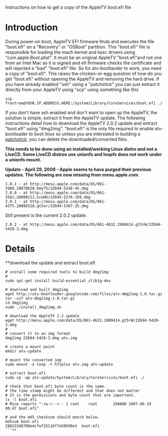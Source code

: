 Instructions on how to get a copy of the AppleTV boot.efi file

# Introduction #

During power-on boot, AppleTV EFI firmware finds and executes the file "boot.efi" on a "Recovery" or "OSBoot" partition. This "boot.efi" file is responsible for loading the mach kernel and kexc drivers using "com.apple.Boot.plist". It must be an original AppleTV "boot.efi"and not one from an Intel Mac as it is signed and efi firmware checks the certificate and will rejected a "bad" "boot.efi" file. So for atv-bootlaoder to work, you need a copy of "boot.efi". This raises the chicken-or-egg question of how do you get "boot.efi" without opening the AppleTV and removing the hard drive. If you have already enabled "ssh" using a "patchstick" you can just extract it directly from your AppleTV using "scp" using something like this
```
scp frontrow@YOUR.IP.ADDRESS.HERE:/System/Library/CoreServices/boot.efi ./
```

If you don't have ssh enabled and don't want to open up the AppleTV, the solution is simple, extract it from the AppleTV update. The following instructions detail how to download the AppleTV 2.0.2 update and extract "boot.efi" using "dmg2img". "boot.efi" is the only file required to enable atv-bootloader to boot linux so unless you are interested in building a [patchstick](BuildingPatchstick.md), you can delete the downloaded/converted files.

**This needs to be done using an installed/working Linux distro and not a LiveCD. Some LiveCD distros use unionfs and loopfs does not work under a unionfs mount.**

**Update - April 29, 2008 - Apple seems to have purged their previous updates. The following are now missing from mesu.apple.com**.
```
1.0.1 - at http://mesu.apple.com/data/OS/061-2988.20070620.bHy75/2Z694-5248-45.dmg 
2.0.0 - at http://mesu.apple.com/data/OS/061-3561.20080212.ScoH6/2Z694-5274-109.dmg
2.0.1 - at http://mesu.apple.com/data/OS/061-4375.20080328.gt5er/2Z694-5387-25.dmg
```

Still present is the current 2.0.2 update.
```
2.0.2 - at http://mesu.apple.com/data/OS/061-4632.2080414.gt5rW/2Z694-5428-3.dmg
```

# Details #

**download the update and extract boot.efi
```
# install some required tools to build dmg2img
#
sudo apt-get install build-essential zlib1g-dev

# download and built dmg2img
wget http://atv-bootloader.googlecode.com/files/atv-dmg2img-1.0.tar.gz
tar -xzf atv-dmg2img-1.0.tar.gz
cd dmg2img
sudo ./install_dmg2img.sh

# download the AppleTV 2.2 update
wget http://mesu.apple.com/data/OS/061-4632.2080414.gt5rW/2Z694-5428-3.dmg
#
# convert it to an img format
dmg2img 2Z694-5428-3.dmg atv.img

# create a mount point
mkdir atv-update

# mount the converted img
sudo mount -o loop -t hfsplus atv.img atv-update

# extract boot.efi
sudo cp -ap atv-update/System/Library/CoreServices/boot.efi ./

# check that boot.efi byte count is the same.
# the time stamp might be different and that does not matter
# It is the permissions and byte count that are important.
ls -l boot.efi
# Mine reports "-rw-r--r-- 1 root    root       298800 2007-06-19 00:47 boot.efi"

# and the md5 checksum should match below.
md5sum boot.efi
280323d8700e4cfef15116f7e50590e3  boot.efi
```**

